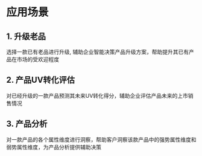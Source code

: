 # 应用场景

## 1. 升级老品
选择一款已有老品进行升级, 辅助企业智能决策产品升级方案，帮助提升其已有产品在市场的受欢迎程度

## 2. 产品UV转化评估
对已经升级的一款产品预测其未来UV转化得分，辅助企业评估产品未来的上市销售情况

## 3. 产品分析
对一款产品的各个属性维度进行洞察，帮助客户洞察该款产品中的强势属性维度和弱势属性维度，为产品分析提供辅助决策